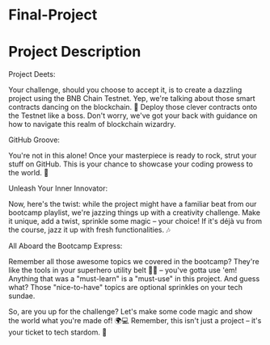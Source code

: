# Final-Project
# Project Description 
Project Deets:

Your challenge, should you choose to accept it, is to create a dazzling project using the BNB Chain Testnet. Yep, we're talking about those smart contracts dancing on the blockchain. 🎉 Deploy those clever contracts onto the Testnet like a boss. Don't worry, we've got your back with guidance on how to navigate this realm of blockchain wizardry.

GitHub Groove:

You're not in this alone! Once your masterpiece is ready to rock, strut your stuff on GitHub. This is your chance to showcase your coding prowess to the world. 🚀

Unleash Your Inner Innovator:

Now, here's the twist: while the project might have a familiar beat from our bootcamp playlist, we're jazzing things up with a creativity challenge. Make it unique, add a twist, sprinkle some magic – your choice! If it's déjà vu from the course, jazz it up with fresh functionalities. 🎶

All Aboard the Bootcamp Express:

Remember all those awesome topics we covered in the bootcamp? They're like the tools in your superhero utility belt 🦸‍♂️ – you've gotta use 'em! Anything that was a "must-learn" is a "must-use" in this project. And guess what? Those "nice-to-have" topics are optional sprinkles on your tech sundae.

So, are you up for the challenge? Let's make some code magic and show the world what you're made of! 🌍💻 Remember, this isn't just a project – it's your ticket to tech stardom. 🌟
